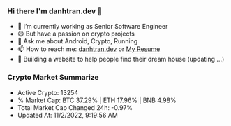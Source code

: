 ### Hi there I'm danhtran.dev 👋

- 🔭 I’m currently working as Senior Software Engineer
- 😄 But have a passion on crypto projects
- 💬 Ask me about Android, Crypto, Running 
- 📫 How to reach me: <a href="https://danhtran.dev" target="_blank">danhtran.dev</a> or <a href="Dan-Resume.pdf" target="_blank">My Resume</a>
- 🌱 Building a website to help people find their dream house (updating ...)

### Crypto Market Summarize
- Active Crypto: 13254
- % Market Cap: BTC 37.29% | ETH 17.96% | BNB 4.98%
- Total Market Cap Changed 24h: -0.97%
- Updated At: 11/2/2022, 9:19:56 AM
